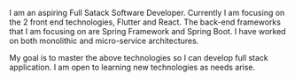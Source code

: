 I am an aspiring Full Satack Software Developer.
Currently I am focusing on the 2 front end technologies, Flutter and React.
The back-end frameworks that I am focusing on are Spring Framework and Spring Boot.
I have worked on both monolithic and micro-service architectures.

My goal is to master the above technologies so I can develop full stack application.
I am open to learning new technologies as needs arise.
